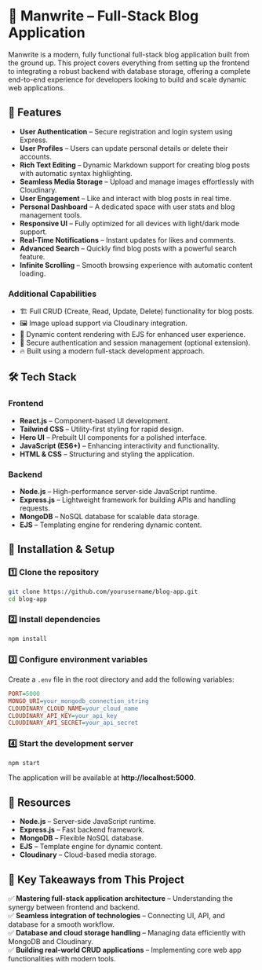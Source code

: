 # 📝 Manwrite – Full-Stack Blog Application  

Manwrite is a modern, fully functional full-stack blog application built from the ground up. This project covers everything from setting up the frontend to integrating a robust backend with database storage, offering a complete end-to-end experience for developers looking to build and scale dynamic web applications.  

## 🚀 Features  
- **User Authentication** – Secure registration and login system using Express.  
- **User Profiles** – Users can update personal details or delete their accounts.  
- **Rich Text Editing** – Dynamic Markdown support for creating blog posts with automatic syntax highlighting.  
- **Seamless Media Storage** – Upload and manage images effortlessly with Cloudinary.  
- **User Engagement** – Like and interact with blog posts in real time.  
- **Personal Dashboard** – A dedicated space with user stats and blog management tools.  
- **Responsive UI** – Fully optimized for all devices with light/dark mode support.  
- **Real-Time Notifications** – Instant updates for likes and comments.  
- **Advanced Search** – Quickly find blog posts with a powerful search feature.  
- **Infinite Scrolling** – Smooth browsing experience with automatic content loading.  

### Additional Capabilities  
- 🏗️ Full CRUD (Create, Read, Update, Delete) functionality for blog posts.  
- 🖼️ Image upload support via Cloudinary integration.  
- 📄 Dynamic content rendering with EJS for enhanced user experience.  
- 🔐 Secure authentication and session management (optional extension).  
- 🔥 Built using a modern full-stack development approach.  

## 🛠 Tech Stack  

### **Frontend**  
- **React.js** – Component-based UI development.  
- **Tailwind CSS** – Utility-first styling for rapid design.  
- **Hero UI** – Prebuilt UI components for a polished interface.  
- **JavaScript (ES6+)** – Enhancing interactivity and functionality.  
- **HTML & CSS** – Structuring and styling the application.  

### **Backend**  
- **Node.js** – High-performance server-side JavaScript runtime.  
- **Express.js** – Lightweight framework for building APIs and handling requests.  
- **MongoDB** – NoSQL database for scalable data storage.  
- **EJS** – Templating engine for rendering dynamic content.  

## 📂 Installation & Setup  

### 1️⃣ Clone the repository  
```sh
git clone https://github.com/yourusername/blog-app.git
cd blog-app
```

### 2️⃣ Install dependencies  
```sh
npm install
```

### 3️⃣ Configure environment variables  
Create a `.env` file in the root directory and add the following variables:  
```ini
PORT=5000
MONGO_URI=your_mongodb_connection_string
CLOUDINARY_CLOUD_NAME=your_cloud_name
CLOUDINARY_API_KEY=your_api_key
CLOUDINARY_API_SECRET=your_api_secret
```

### 4️⃣ Start the development server  
```sh
npm start
```
The application will be available at **http://localhost:5000**.  

## 📁 Resources  
- **Node.js** – Server-side JavaScript runtime.  
- **Express.js** – Fast backend framework.  
- **MongoDB** – Flexible NoSQL database.  
- **EJS** – Template engine for dynamic content.  
- **Cloudinary** – Cloud-based media storage.  

## 🎯 Key Takeaways from This Project  
✅ **Mastering full-stack application architecture** – Understanding the synergy between frontend and backend.  
✅ **Seamless integration of technologies** – Connecting UI, API, and database for a smooth workflow.  
✅ **Database and cloud storage handling** – Managing data efficiently with MongoDB and Cloudinary.  
✅ **Building real-world CRUD applications** – Implementing core web app functionalities with modern tools.  